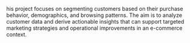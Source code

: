 his project focuses on segmenting customers based on their purchase behavior, demographics, and browsing patterns. The aim is to analyze customer data and derive actionable insights that can support targeted marketing strategies and operational improvements in an e-commerce context.
